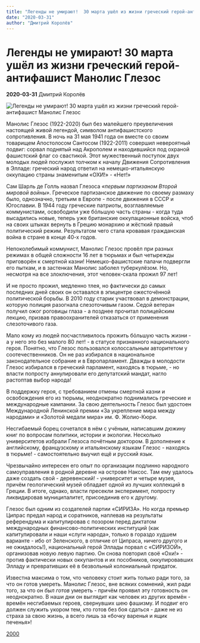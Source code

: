 ```yaml
---
title: "Легенды не умирают!  30 марта ушёл из жизни греческий герой-антифашист Манолис Глезос"
date: "2020-03-31"
author: "Дмитрий Королёв"
---
```


# Легенды не умирают!  30 марта ушёл из жизни греческий герой-антифашист Манолис Глезос

**2020-03-31** Дмитрий Королёв

![Легенды не умирают! 30 марта ушёл из жизни греческий герой-антифашист Манолис Глезос](https://www.2000.ua/modules/pages/pictures/1000x1000/17845_8c8f0b59b6a640c6fcee3ca7c8496a39_747.jpg)

Манолис Глезос (1922-2020) был без малейшего преувеличения настоящей живой легендой, символом антифашистского сопротивления. В ночь на 31 мая 1941 года он вместе со своим товарищем Апостолосом Сантосом (1922-2011) совершил невероятный подвиг: сорвал поднятый над Акрополем и находившийся под охраной фашистский флаг со свастикой. Этот мужественный поступок двух молодых людей послужил толчком к началу Движения Сопротивления в Элладе: греческий народ ответил на немецко-итальянскую оккупацию страны знаменитым «ОХИ!» - «Нет!»

Сам Шарль де Голль назвал Глезоса *«первым партизаном Второй мировой войны»*. Греческое партизанское движение по своему размаху было, однозначно, третьим в Европе - после движения в СССР и Югославии. В 1944 году греческие патриоты, возглавляемые коммунистами, освободили уже бόльшую часть страны - когда туда высадились новые, теперь уже британские оккупационные войска, чтоб на своих штыках вернуть в Грецию монархию и жёсткий правый политический режим. Результатом чего стала кровавая гражданская война в стране в конце 40-х годов.

Непоколебимый коммунист, Манолис Глезос провёл при разных режимах в общей сложности 16 лет в тюрьмах и был четырежды приговорён к смертной казни! Немецко-фашистские палачи подвергли его пыткам, и в застенках Манолис заболел туберкулёзом. Но, несмотря на все злоключения, этот человек-скала прожил 97 лет!

И не просто прожил, медленно тлея, но фактически до самых последних дней своих он оставался в эпицентре ожесточённой политической борьбы. В 2010 году старик участвовал в демонстрации, которую полиция разогнала слезоточивым газом. Седой ветеран получил ожог роговицы глаза - а позднее прочитал полицейским лекцию, призвав правоохранителей отказаться от применения слезоточивого газа.

Мало кому из людей посчастливилось прожить бόльшую часть жизни - а у него это без малого 80 лет! - в статусе признанного национального героя. Понятно, что Глезос пользовался колоссальным авторитетом у соотечественников. Он не раз избирался в национальное законодательное собрание и в Европарламент. Дважды в молодости Глезос избирался в греческий парламент, находясь в тюрьме, - но власти попросту аннулировали его депутатский мандат, нагло растоптав выбор народа!

В поддержку героя, с требованием отмены смертной казни и освобождения его из тюрьмы, неоднократно поднимались греческие и международные кампании. За свою деятельность Глезос был удостоен Международной Ленинской премии «За укрепление мира между народами» и «Золотой медали мира» им. Ф. Жолио-Кюри.

Несгибаемый борец сочетался в нём с учёным, написавшим дюжину книг по вопросам политики, истории и экологии. Несколько университетов избрали Глезоса почётным доктором. В дополнение к английскому, французскому и итальянскому языкам Глезос - находясь в тюрьме! - самостоятельно выучил ещё и русский язык.

Чрезвычайно интересен его опыт по организации подлинно народного самоуправления в родной деревне на острове Наксос. Там ему удалось даже создать свой - деревенский! - университет и четыре музея, причём геологический музей обладает одной из лучших коллекций в Греции. В итоге, однако, власти пресекли эксперимент, попросту ликвидировав муниципалитет, присоединив его к другому.

Глезос был одним из создателей партии «СИРИЗА». Но когда премьер Ципрас предал народ и соратников, наплевав на результаты референдума и капитулировав с позором перед диктатом международных финансово-политических институций (как капитулировали и наши «слуги народа», только в гораздо худшем варианте - ибо от Зеленского, в отличие от Ципраса, ничего другого и не ожидалось!), национальный герой Эллады порвал с «СИРИЗОЙ», организовав новую левую партию. Он снова повторил своё «Охи!» - против фактически новых оккупантов и их пособников, оккупировавших Элладу и превративших её в безвольный колониальный придаток.

Известна максима о том, что человеку стоит жить только ради того, за что он готов умереть. Манолис Глезос, вне всяких сомнений, жил ради того, за что он *был* *готов* умереть - причём проявил эту готовность он неоднократно. В наши дни он выглядит как человек из других времён - времён несгибаемых героев, свернувших шею фашизму. И подвиг его должен служить укором тем, кто готов без боя сдаться - даже не из страха за свою жизнь, а всего лишь за «бочку варенья и ящик печенья»!

[2000](https://www.2000.ua/novosti/mir_novosti/legendy-ne-umirayut.htm)